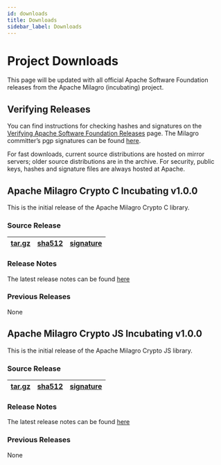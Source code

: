 ```yaml
---
id: downloads
title: Downloads
sidebar_label: Downloads
---
```


# Project Downloads

This page will be updated with all official Apache Software Foundation releases from the Apache Milagro (incubating) project.

## Verifying Releases

You can find instructions for checking hashes and signatures on the [Verifying Apache Software Foundation Releases](http://www.apache.org/info/verification.html) page. The Milagro committer’s pgp signatures can be found [here](https://www.apache.org/dist/incubator/milagro/KEYS).   

For fast downloads, current source distributions are hosted on mirror servers; older source distributions are in the archive. For security, public keys, hashes and signature files are always hosted at Apache.

## Apache Milagro Crypto C Incubating v1.0.0

This is the initial release of the Apache Milagro Crypto C library.

### Source Release

|[tar.gz](http://www.apache.org/dyn/closer.cgi/incubator/milagro/apache-milagro-crypto-c-1.0.0-incubating/apache-milagro-crypto-c-1.0.0-incubating-src.tar.gz)|[sha512](https://www.apache.org/dist/incubator/milagro/apache-milagro-crypto-c-1.0.0-incubating/apache-milagro-crypto-c-1.0.0-incubating-src.tar.gz.sha512)|[signature](https://www.apache.org/dist/incubator/milagro/apache-milagro-crypto-c-1.0.0-incubating/apache-milagro-crypto-c-1.0.0-incubating-src.tar.gz.asc)|
| ----- | ----- | ----- |

### Release Notes

The latest release notes can be found [here](https://github.com/apache/incubator-milagro-crypto-c/releases/tag/1.0.0)

### Previous Releases

None

## Apache Milagro Crypto JS Incubating v1.0.0

This is the initial release of the Apache Milagro Crypto JS library.

### Source Release

|[tar.gz](http://www.apache.org/dyn/closer.cgi/incubator/milagro/apache-milagro-crypto-js-1.0.0-incubating/apache-milagro-crypto-js-1.0.0-incubating-src.tar.gz)|[sha512](https://www.apache.org/dist/incubator/milagro/apache-milagro-crypto-js-1.0.0-incubating/apache-milagro-crypto-js-1.0.0-incubating-src.tar.gz.sha512)|[signature](https://www.apache.org/dist/incubator/milagro/apache-milagro-crypto-js-1.0.0-incubating/apache-milagro-crypto-js-1.0.0-incubating-src.tar.gz.asc)|
| ----- | ----- | ----- |

### Release Notes

The latest release notes can be found [here](https://github.com/apache/incubator-milagro-crypto-js/releases/tag/1.0.0)

### Previous Releases

None

<!--
Supported admonition types are: caution, note, important, tip, warning.
-->